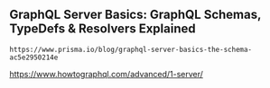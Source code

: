 ## GraphQL Server Basics: GraphQL Schemas, TypeDefs & Resolvers Explained

    https://www.prisma.io/blog/graphql-server-basics-the-schema-ac5e2950214e

https://www.howtographql.com/advanced/1-server/
